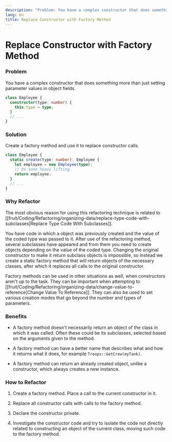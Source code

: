 ```yaml
---
description: "Problem: You have a complex constructor that does something more than just setting parameter values in object fields. Solution: Create a factory method and use it to replace constructor calls."
lang: en
title: Replace Constructor with Factory Method
---
```

# Replace Constructor with Factory Method

### Problem

You have a complex constructor that does something more than just setting parameter values in object fields.

```ts
class Employee {
  constructor(type: number) {
    this.type = type;
  }
  // ...
}
```

### Solution

Create a factory method and use it to replace constructor calls.

```ts
class Employee {
  static create(type: number): Employee {
    let employee = new Employee(type);
    // Do some heavy lifting.
    return employee;
  }
  // ...
}
```

### Why Refactor

The most obvious reason for using this refactoring technique is related to [[fruit/Coding/Refactoring/organizing-data/replace-type-code-with-subclasses|Replace Type Code With Subclasses]].

You have code in which a object was previously created and the value of the coded type was passed to it. After use of the refactoring method, several subclasses have appeared and from them you need to create objects depending on the value of the coded type. Changing the original constructor to make it return subclass objects is impossible, so instead we create a static factory method that will return objects of the necessary classes, after which it replaces all calls to the original constructor.

Factory methods can be used in other situations as well, when
constructors aren't up to the task. They can be important when
attempting to [[fruit/Coding/Refactoring/organizing-data/change-value-to-reference|Change Value To Reference]].
They can also be used to set various creation modes that go beyond the number and types of parameters.

### Benefits

-   A factory method doesn't necessarily return an object of the class in which it was called. Often these could be its subclasses, selected based on the arguments given to the method.

-   A factory method can have a better name that describes what and how it returns what it does, for example `Troops::GetCrew(myTank)`.

-   A factory method can return an already created object, unlike a constructor, which always creates a new instance.

### How to Refactor

1.  Create a factory method. Place a call to the current constructor in it.

2.  Replace all constructor calls with calls to the factory method.

3.  Declare the constructor private.

4.  Investigate the constructor code and try to isolate the code not directly related to constructing an object of the current class, moving such code to the factory method.
